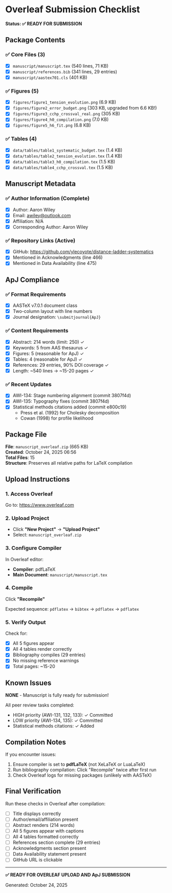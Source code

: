 # Overleaf Submission Checklist

**Status: ✅ READY FOR SUBMISSION**

## Package Contents

### ✅ Core Files (3)
- [x] `manuscript/manuscript.tex` (540 lines, 71 KB)
- [x] `manuscript/references.bib` (341 lines, 29 entries)
- [x] `manuscript/aastex701.cls` (401 KB)

### ✅ Figures (5)
- [x] `figures/figure1_tension_evolution.png` (6.9 KB)
- [x] `figures/figure2_error_budget.png` (303 KB, upgraded from 6.6 KB!)
- [x] `figures/figure3_cchp_crossval_real.png` (305 KB)
- [x] `figures/figure4_h0_compilation.png` (7.0 KB)
- [x] `figures/figure5_h6_fit.png` (6.8 KB)

### ✅ Tables (4)
- [x] `data/tables/table1_systematic_budget.tex` (1.4 KB)
- [x] `data/tables/table2_tension_evolution.tex` (1.4 KB)
- [x] `data/tables/table3_h0_compilation.tex` (1.5 KB)
- [x] `data/tables/table4_cchp_crossval.tex` (1.5 KB)

## Manuscript Metadata

### ✅ Author Information (Complete)
- [x] Author: Aaron Wiley
- [x] Email: awiley@outlook.com
- [x] Affiliation: N/A
- [x] Corresponding Author: Aaron Wiley

### ✅ Repository Links (Active)
- [x] GitHub: https://github.com/ylecoyote/distance-ladder-systematics
- [x] Mentioned in Acknowledgments (line 466)
- [x] Mentioned in Data Availability (line 475)

## ApJ Compliance

### ✅ Format Requirements
- [x] AASTeX v7.0.1 document class
- [x] Two-column layout with line numbers
- [x] Journal designation: `\submitjournal{ApJ}`

### ✅ Content Requirements
- [x] Abstract: 214 words (limit: 250) ✓
- [x] Keywords: 5 from AAS thesaurus ✓
- [x] Figures: 5 (reasonable for ApJ) ✓
- [x] Tables: 4 (reasonable for ApJ) ✓
- [x] References: 29 entries, 90% DOI coverage ✓
- [x] Length: ~540 lines → ~15-20 pages ✓

### ✅ Recent Updates
- [x] AWI-134: Stage numbering alignment (commit 3807f4d)
- [x] AWI-135: Typography fixes (commit 3807f4d)
- [x] Statistical methods citations added (commit e800c19)
  - Press et al. (1992) for Cholesky decomposition
  - Cowan (1998) for profile likelihood

## Package File

**File**: `manuscript_overleaf.zip` (665 KB)  
**Created**: October 24, 2025 06:56  
**Total Files**: 15  
**Structure**: Preserves all relative paths for LaTeX compilation

## Upload Instructions

### 1. Access Overleaf
Go to: https://www.overleaf.com

### 2. Upload Project
- Click **"New Project"** → **"Upload Project"**
- Select: `manuscript_overleaf.zip`

### 3. Configure Compiler
In Overleaf editor:
- **Compiler**: pdfLaTeX
- **Main Document**: `manuscript/manuscript.tex`

### 4. Compile
Click **"Recompile"**

Expected sequence: `pdflatex` → `bibtex` → `pdflatex` → `pdflatex`

### 5. Verify Output
Check for:
- [x] All 5 figures appear
- [x] All 4 tables render correctly
- [x] Bibliography compiles (29 entries)
- [x] No missing reference warnings
- [x] Total pages: ~15-20

## Known Issues

**NONE** - Manuscript is fully ready for submission!

All peer review tasks completed:
- HIGH priority (AWI-131, 132, 133): ✓ Committed
- LOW priority (AWI-134, 135): ✓ Committed
- Statistical methods citations: ✓ Added

## Compilation Notes

If you encounter issues:
1. Ensure compiler is set to **pdfLaTeX** (not XeLaTeX or LuaLaTeX)
2. Run bibliography compilation: Click "Recompile" twice after first run
3. Check Overleaf logs for missing packages (unlikely with AASTeX)

## Final Verification

Run these checks in Overleaf after compilation:

- [ ] Title displays correctly
- [ ] Author/email/affiliation present
- [ ] Abstract renders (214 words)
- [ ] All 5 figures appear with captions
- [ ] All 4 tables formatted correctly
- [ ] References section complete (29 entries)
- [ ] Acknowledgments section present
- [ ] Data Availability statement present
- [ ] GitHub URL is clickable

---

**✅ READY FOR OVERLEAF UPLOAD AND ApJ SUBMISSION**

Generated: October 24, 2025
